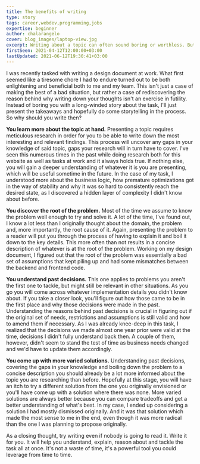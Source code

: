 ```yaml
---
title: The benefits of writing
type: story
tags: career,webdev,programming,jobs
expertise: beginner
author: chalarangelo
cover: blog_images/laptop-view.jpg
excerpt: Writing about a topic can often sound boring or worthless. But there are significant benefits to doing it from time to time.
firstSeen: 2021-04-12T12:00:00+03:00
lastUpdated: 2021-06-12T19:30:41+03:00
---
```


I was recently tasked with writing a design document at work. What first seemed like a tiresome chore I had to endure turned out to be both enlightening and beneficial both to me and my team. This isn't just a case of making the best of a bad situation, but rather a case of rediscovering the reason behind why writing down your thoughts isn't an exercise in futility. Instead of boring you with a long-winded story about the task, I'll just present the takeaways and hopefully do some storytelling in the process. So why should you write then?

**You learn more about the topic at hand.** Presenting a topic requires meticulous research in order for you to be able to write down the most interesting and relevant findings. This process will uncover any gaps in your knowledge of said topic, gaps your research will in turn have to cover. I've seen this numerous times in the past while doing research both for this website as well as tasks at work and it always holds true. If nothing else, you will gain a deeper understanding of whatever it is you are presenting, which will be useful sometime in the future. In the case of my task, I understood more about the business logic, how premature optimizations got in the way of stability and why it was so hard to consistently reach the desired state, as I discovered a hidden layer of complexity I didn't know about before.

**You discover the root of the problem.** Most of the time we assume to know the problem well enough to try and solve it. A lot of the time, I've found out, I know a lot less than I originally thought about the domain, the problem and, more importantly, the root cause of it. Again, presenting the problem to a reader will put you through the process of having to explain it and boil it down to the key details. This more often than not results in a concise description of whatever is at the root of the problem. Working on my design document, I figured out that the root of the problem was essentially a bad set of assumptions that kept piling up and had some mismatches between the backend and frontend code.

**You understand past decisions.** This one applies to problems you aren't the first one to tackle, but might still be relevant in other situations. As you go you will come across whatever implementation details you didn't know about. If you take a closer look, you'll figure out how those came to be in the first place and why those decisions were made in the past. Understanding the reasons behind past decisions is crucial in figuring out if the original set of needs, restrictions and assumptions is still valid and how to amend them if necessary. As I was already knee-deep in this task, I realized that the decisions we made almost one year prior were valid at the time, decisions I didn't fully understand back then. A couple of them, however, didn't seem to stand the test of time as business needs changed and we'd have to update them accordingly.

**You come up with more varied solutions.** Understanding past decisions, covering the gaps in your knowledge and boiling down the problem to a concise description you should already be a lot more informed about the topic you are researching than before. Hopefully at this stage, you will have an itch to try a different solution from the one you originally envisioned or you'll have come up with a solution where there was none. More varied solutions are always better because you can compare tradeoffs and get a better understanding of what's best. In my case, I ended up considering a solution I had mostly dismissed originally. And it was that solution which made the most sense to me in the end, even though it was more radical than the one I was planning to propose originally.

As a closing thought, try writing even if nobody is going to read it. Write it for you. It will help you understand, explain, reason about and tackle the task all at once. It's not a waste of time, it's a powerful tool you could leverage from time to time.
